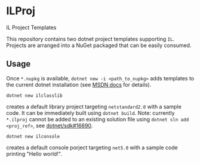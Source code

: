 # ILProj
IL Project Templates

This repository contains two dotnet project templates supporting `IL`.
Projects are arranged into a NuGet packaged that can be easily consumed.

## Usage
Once `*.nupkg` is available, `dotnet new -i <path_to_nupkg>` adds templates to the current dotnet installation 
(see [MSDN docs](https://docs.microsoft.com/en-us/dotnet/core/install/templates) for details).

```
dotnet new ilclasslib
```
creates a default library project targeting `netstandard2.0` with a sample code.
It can be immediately built using `dotnet build`.
Note: currently `*.ilproj` cannot be added to an existing solution file using `dotnet sln add <proj_ref>`, see 
[dotnet/sdk#16690](https://github.com/dotnet/sdk/issues/16690).


```
dotnet new ilconsole
```
creates a default console porject targeting `net5.0` with a sample code printing "Hello world!".


